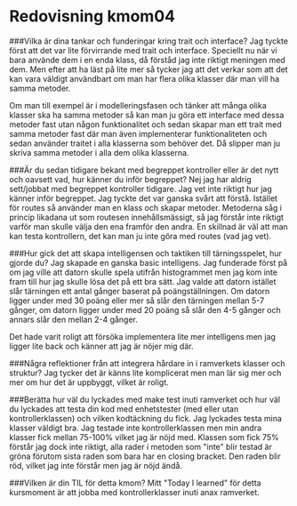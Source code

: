 ---
---
Redovisning kmom04
=========================

###Vilka är dina tankar och funderingar kring trait och interface?
Jag tyckte först att det var lite förvirrande med trait och interface. Speciellt nu när vi bara använde dem i en enda klass, då förståd jag inte riktigt meningen med dem. Men efter att ha läst på lite mer så tycker jag att det verkar som att det kan vara väldigt användbart om man har flera olika klasser där man vill ha samma metoder.

Om man till exempel är i modelleringsfasen och tänker att många olika klasser ska ha samma metoder så kan man ju göra ett interface med dessa metoder fast utan någon funktionalitet och sedan skapar man ett trait med samma metoder fast där man även implementerar funktionaliteten och sedan använder traitet i alla klasserna som behöver det. Då slipper man ju skriva samma metoder i alla dem olika klasserna.

###Är du sedan tidigare bekant med begreppet kontroller eller är det nytt och oavsett vad, hur känner du inför begreppet?
Nej jag har aldrig sett/jobbat med begreppet kontroller tidigare. Jag vet inte riktigt hur jag känner inför begreppet. Jag tyckte det var ganska svårt att förstå. Istället för routes så använder man en klass och skapar metoder. Metoderna såg i princip likadana ut som routesen innehållsmässigt, så jag förstår inte riktigt varför man skulle välja den ena framför den andra. En skillnad är väl att man kan testa kontrollern, det kan man ju inte göra med routes (vad jag vet).

###Hur gick det att skapa intelligensen och taktiken till tärningsspelet, hur gjorde du?
Jag skapade en ganska basic intelligens. Jag funderade först på om jag ville att datorn skulle spela utifrån histogrammet men jag kom inte fram till hur jag skulle lösa det på ett bra sätt. Jag valde att datorn istället slår tärningen ett antal gånger baserat på poängställningen. Om datorn ligger under med 30 poäng eller mer så slår den tärningen mellan 5-7 gånger, om datorn ligger under med 20 poäng så slår den 4-5 gånger och annars slår den mellan 2-4 gånger.

Det hade varit roligt att försöka implementera lite mer intelligens men jag ligger lite back och känner att jag är nöjer mig där.

###Några reflektioner från att integrera hårdare in i ramverkets klasser och struktur?
Jag tycker det är känns lite komplicerat men man lär sig mer och mer om hur det är uppbyggt, vilket är roligt.

###Berätta hur väl du lyckades med make test inuti ramverket och hur väl du lyckades att testa din kod med enhetstester (med eller utan kontrollerklassen) och vilken kodtäckning du fick.
Jag lyckades testa mina klasser väldigt bra. Jag testade inte kontrollerklassen men min andra klasser fick mellan 75-100% vilket jag är nöjd med. Klassen som fick 75% förstår jag dock inte riktigt, alla rader i metoden som "inte" blir testad är gröna förutom sista raden som bara har en closing bracket. Den raden blir röd, vilket jag inte förstår men jag är nöjd ändå.

###Vilken är din TIL för detta kmom?
Mitt "Today I learned" för detta kursmoment är att jobba med kontrollerklasser inuti anax ramverket.
